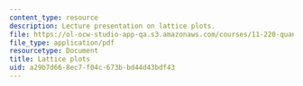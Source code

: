 ```yaml
---
content_type: resource
description: Lecture presentation on lattice plots.
file: https://ol-ocw-studio-app-qa.s3.amazonaws.com/courses/11-220-quantitative-reasoning-statistical-methods-for-planners-i-spring-2009/a29b7d668ec7f04c673bbd44d43bdf43_MIT11_220s09_lec21Lattice.pdf
file_type: application/pdf
resourcetype: Document
title: Lattice plots
uid: a29b7d66-8ec7-f04c-673b-bd44d43bdf43
---
```

